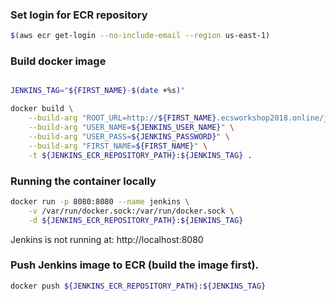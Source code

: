 ### Set login for ECR repository
```bash
$(aws ecr get-login --no-include-email --region us-east-1)
```

### Build docker image
```bash

JENKINS_TAG="${FIRST_NAME}-$(date +%s)"

docker build \
    --build-arg "ROOT_URL=http://${FIRST_NAME}.ecsworkshop2018.online/jenkins" \
    --build-arg "USER_NAME=${JENKINS_USER_NAME}" \
    --build-arg "USER_PASS=${JENKINS_PASSWORD}" \
    --build-arg "FIRST_NAME=${FIRST_NAME}" \
    -t ${JENKINS_ECR_REPOSITORY_PATH}:${JENKINS_TAG} .
```

### Running the container locally

```bash
docker run -p 8080:8080 --name jenkins \
    -v /var/run/docker.sock:/var/run/docker.sock \
    -d ${JENKINS_ECR_REPOSITORY_PATH}:${JENKINS_TAG}
```
Jenkins is not running at: http://localhost:8080

### Push Jenkins image to ECR (build the image first).

```bash
docker push ${JENKINS_ECR_REPOSITORY_PATH}:${JENKINS_TAG}
```
